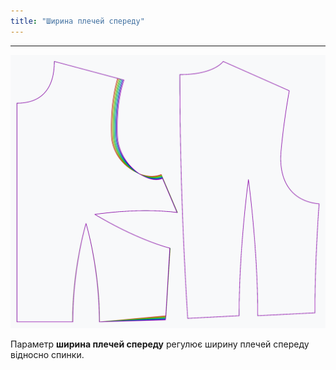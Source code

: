 ```yaml
---
title: "Ширина плечей спереду"
---
```


***

![Вплив параметра ширини плеча спереду на лекало](sample.png)

Параметр **ширина плечей спереду** регулює ширину плечей спереду відносно спинки.





